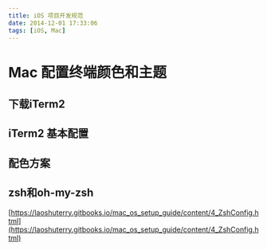 ```yaml
---
title: iOS 项目开发规范
date: 2014-12-01 17:33:06
tags: [iOS, Mac]
---
```


# Mac 配置终端颜色和主题

## 下载iTerm2

## iTerm2 基本配置

## 配色方案

## zsh和oh-my-zsh

[https://laoshuterry.gitbooks.io/mac_os_setup_guide/content/4_ZshConfig.html](https://laoshuterry.gitbooks.io/mac_os_setup_guide/content/4_ZshConfig.html)